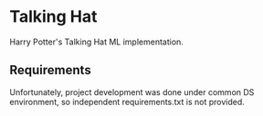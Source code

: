 Talking Hat
===========

Harry Potter's Talking Hat ML implementation.

## Requirements

Unfortunately, project development was done under common DS environment, so independent requirements.txt is not provided. 
